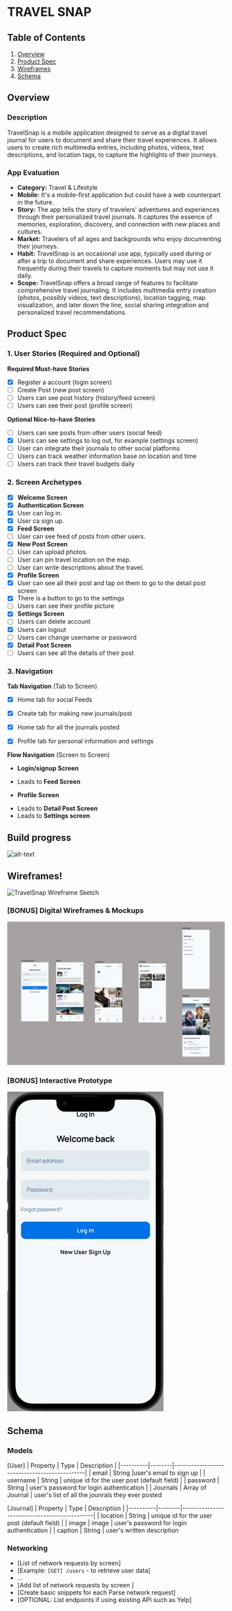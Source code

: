 # TRAVEL SNAP

## Table of Contents

1. [Overview](#Overview)
2. [Product Spec](#Product-Spec)
3. [Wireframes](#Wireframes)
4. [Schema](#Schema)

## Overview

### Description

TravelSnap is a mobile application designed to serve as a digital travel journal for users to document and share their travel experiences. It allows users to create rich multimedia entries, including photos, videos, text descriptions, and location tags, to capture the highlights of their journeys.

### App Evaluation


- **Category:** Travel & Lifestyle
- **Mobile:** It's a mobile-first application but could have a web counterpart in the future.
- **Story:** The app tells the story of travelers' adventures and experiences through their personalized travel journals. It captures the essence of memories, exploration, discovery, and connection with new places and cultures.
- **Market:** Travelers of all ages and backgrounds who enjoy documenting their journeys.
- **Habit:** TravelSnap is an occasional use app, typically used during or after a trip to document and share experiences. Users may use it frequently during their travels to capture moments but may not use it daily.
- **Scope:** TravelSnap offers a broad range of features to facilitate comprehensive travel journaling. It includes multimedia entry creation (photos, possibly videos, text descriptions), location tagging, map visualization, and later down the line, social sharing integration and personalized travel recommendations. 

## Product Spec

### 1. User Stories (Required and Optional)

**Required Must-have Stories**

* [X] Register a account (login screen)
* [ ] Create Post (new post screen)
* [ ] Users can see post history (history/feed screen)
* [ ] Users can see their post (profile screen)

**Optional Nice-to-have Stories**
* [ ] Users can see posts from other users (social feed)
* [x] Users can see settings to log out, for example (settings screen)
* [ ] User can integrate their journals to other social platforms
* [ ] Users can track weather information base on location and time
* [ ] Users can track their travel budgets daily

### 2. Screen Archetypes
* [X] **Welcome Screen**
* [X] **Authentication Screen**
* [X] User can log in.
* [X] User ca sign up.
* [X] **Feed Screen**
* [ ] User can see feed of posts from other users.
* [X] **New Post Screen**
* [ ] User can upload photos.
* [ ] User can pin travel location on the map.
* [ ] User can write descriptions about the travel.
* [X] **Profile Screen**
* [X] User can see all their post and tap on them to go to the detail post screen
* [X] There is a button to go to the settings
* [ ] Users can see their profile picture
* [X] **Settings Screen**
* [ ] Users can delete account
* [X] Users can logout
* [ ] Users can change username or password
* [X] **Detail Post Screen**
* [ ] Users can see all the details of their post

### 3. Navigation

**Tab Navigation** (Tab to Screen)


- [X] Home tab for social Feeds
- [X] Create tab for making new journals/post
- [X] Home tab for all the journals posted
- [X] Profile tab for personal information and settings


**Flow Navigation** (Screen to Screen)

-  **Login/signup Screen**
  * Leads to **Feed Screen**
-  **Profile Screen**
  * Leads to **Detail Post Screen**
  * Leads to **Settings screen**

## Build progress
![alt-text](currentBuildProgress.gif)

## Wireframes!

![TravelSnap Wireframe Sketch](https://github.com/Travel-Snap/TravelSnap/assets/78409617/9374b101-07da-4f3a-a404-2da7837d11e3)


### [BONUS] Digital Wireframes & Mockups
![alt-text](DigitalWireframes.png)

### [BONUS] Interactive Prototype
![alt-text](interactivePrototype.gif)
## Schema 


### Models

[User]
| Property | Type   | Description                                  |
|----------|--------|----------------------------------------------|
| email | String |user's email to sign up |
| username | String | unique id for the user post (default field)   |
| password | String | user's password for login authentication      |
| Journals      | Array of Journal    | user's list of all the jounrals they ever posted                          


[Journal]
| Property | Type   | Description                                  |
|----------|--------|----------------------------------------------|
| location | String | unique id for the user post (default field)   |
| image | image | user's password for login authentication      |
| caption      | String    | user's written description                          

### Networking

- [List of network requests by screen]
- [Example: `[GET] /users` - to retrieve user data]
- ...
- [Add list of network requests by screen ]
- [Create basic snippets for each Parse network request]
- [OPTIONAL: List endpoints if using existing API such as Yelp]
